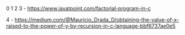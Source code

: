 0
1
2
3 - https://www.javatpoint.com/factorial-program-in-c

4 - https://medium.com/@Mauricio_Drada_D/obtaining-the-value-of-x-raised-to-the-power-of-y-by-recursion-in-c-language-bbf6737ae0e5
